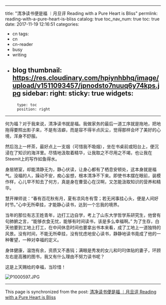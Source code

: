 
---
title: "清净读书便是福 ︱月旦评  Reading with a Pure Heart is Bliss"
permlink: reading-with-a-pure-heart-is-bliss
catalog: true
toc_nav_num: true
toc: true
date: 2017-11-19 12:16:51
categories:
- cn
tags:
- cn
- cn-reader
- busy
- writing
- blog
thumbnail: https://res.cloudinary.com/hpiynhbhq/image/upload/v1511093457/jpnodsto7nuuq6y74kps.jpg
sidebar:
    right:
        sticky: true
widgets:
    -
        type: toc
        position: right
---


何为福？对于我来说，清净读书就是福。我做家务的最后一道工序就是拖地，把地拖得要照出影子来，不是有洁癖，而是容不得半点灰尘，觉得那样会坏了美好的心境，浑身不舒服。

然后泡上一杯茶，最好点上一支烟（可惜我不吸烟），坐在书桌前或阳台上，便沉浸在了知识的海洋里。尽情地汲取着精华，让我取之不尽用之不竭，也让我在Steemit上的写作如鱼得水。

身居陋室，却能清静无为，静心伏读，让身心都有了栖息安顿处，这本身就是福气。没福的人，躁动不安，痴心妄想，根本清净不下来。即使书本摆在眼前，装模作样，心儿早不知去了何方，真是身在曹营心在汉啊，又怎能汲取知识的营养和精华。

慧开禅师说：“春有百花秋有月，夏有凉风冬有雪；若无闲事挂心头，便是人间好时节。”心中无所牵挂，才能静心读书，达到一个忘我的境界。

当年的那位有志王姓青年，边打工边自学，考上了山东大学哲学系研究生，他曾有句肺腑之言，“能够衣食无忧，能够有时间读书，该是多么幸福啊。” 为了生存，白天他要到工地上打工，在中间休息时间也要拿出书本来看，成了工地上一道独特的风景。没有时间，不能无所牵挂，没有忧虑地安心读书，静静地读书竟成了他的一种奢望，一种对幸福的定义。

身体健康，温饱有余，资质又不愚钝；满眼是秀发的女儿和叼叼体贴的妻子，环顾左右是高雅的图书，我又有什么理由不努力读书呢？

这是上天赐给的幸福，当珍惜！

![P1000597.JPG](https://res.cloudinary.com/hpiynhbhq/image/upload/v1511093457/jpnodsto7nuuq6y74kps.jpg)

- - -

This page is synchronized from the post: [清净读书便是福 ︱月旦评  Reading with a Pure Heart is Bliss](https://steemit.com/@bring/reading-with-a-pure-heart-is-bliss)
